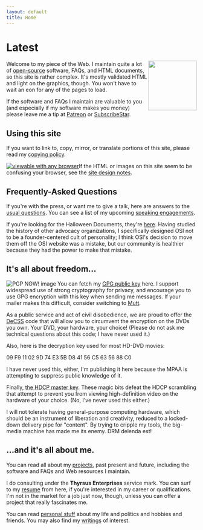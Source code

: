 ```yaml
---
layout: default
title: Home
---
```


# Latest

<img src="/eric/assets/img/makgill-censored.jpg" align="right" alt="" width="128" height="131">

Welcome to my piece of the Web. I maintain quite a lot of [open-source](http://www.opensource.org) software, FAQs, and HTML documents, so this site is rather complex. It's mostly validated HTML and light on the graphics, though. You won't have to wait an eon for any of the pages to load.

If the software and FAQs I maintain are valuable to you (and especially if my software makes you money) please leave me a tip at [Patreon](https://www.patreon.com/esr) or [SubscribeStar](https://www.subscribestar.com/esr).

## Using this site

If you want to link to, copy, mirror, or translate portions of this site, please read my [copying policy](copying.html).

[![viewable with any
browser](graphics/w3c_ab.png)](http://www.anybrowser.org/campaign/)If the HTML or images on this site seem to be confusing your browser, see the [site design notes](site-design.html).

## Frequently-Asked Questions

If you're with the press, or want me to give a talk, here are answers to the [usual questions](press.html). You can see a list of my upcoming [speaking engagements](speaking.html).

If you're looking for the Halloween Documents, they're [here](halloween/). Having studied the history of other advocacy organizations, I specifically designed OSI not to be a founder-centered cult of personality; I think OSI's decision to move them off the OSI website was a mistake, but our community is healthier because they had the power to make that mistake.

## It's all about freedom...

![PGP NOW! image](graphics/pgp-now.png) You can fetch my [GPG public key](gpg-public-key.asc) here. I support widespread use of strong cryptography for privacy, and encourage you to use GPG encryption with this key when sending me messages. If your mailer makes this difficult, consider switching to [Mutt](http://www.mutt.org).

As a public service and act of civil disobedience, we are proud to offer the [DeCSS](css-auth.tar.gz) code that will allow you to circumvent the encryption on the DVDs you own. Your DVD, your hardware, your choice! (Please do not ask me technical questions about this code; I have never used it.)

Also, here is the decryption key used for most HD-DVD movies:

09 F9 11 02 9D 74 E3 5B D8 41 56 C5 63 56 88 C0

I have never used this, either, I'm publishing it here because the MPAA is attempting to suppress public knowledge of it.

Finally, [the HDCP master key](hdcp-master.txt). These magic bits defeat the HDCP scrambling that attempt to prevent you from viewing high-definition video on the hardware of your choice. (No, I've never used this either.)

I will not tolerate having general-purpose computing hardware, which should be an instrument of liberation and creativity, reduced to a locked-down delivery pipe for "content". By trying to cripple my tools, the big-media machine has made me its enemy. DRM delenda est!

## ...and it's all about me.

You can read all about my [projects](projects.html), past present and future, including the software and FAQs and Web resources I maintain.

I do consulting under the **Thyrsus Enterprises** service mark. You can surf to my [resume](resume.html) from here, if you're interested in my career or qualifications. I'm not in the market for a job just now, though, unless you can offer a project that really fascinates me.

You can read [personal stuff](personal.html) about my life and politics and hobbies and friends. You may also find my [writings](writings/) of interest.
